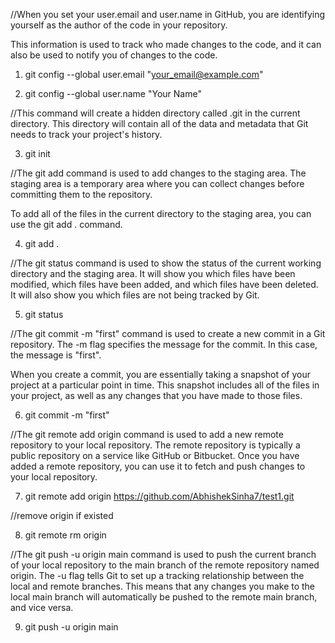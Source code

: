 //When you set your user.email and user.name in GitHub, you are identifying yourself as the author of the code in your repository. 

This information is used to track who made changes to the code, and it can also be used to notify you of changes to the code.
1. git config --global user.email "your_email@example.com"

2. git config --global user.name "Your Name"

//This command will create a hidden directory called .git in the current directory. This directory will contain all of the data and metadata that Git needs to track your project's history.

3. git init

//The git add command is used to add changes to the staging area. The staging area is a temporary area where you can collect changes before committing them to the repository.

To add all of the files in the current directory to the staging area, you can use the git add . command.

4. git add .

//The git status command is used to show the status of the current working directory and the staging area. 
It will show you which files have been modified, which files have been added, and which files have been deleted. It will also show you which files are not being tracked by Git.

5. git status

//The git commit -m "first" command is used to create a new commit in a Git repository. The -m flag specifies the message for the commit. In this case, the message is "first".

When you create a commit, you are essentially taking a snapshot of your project at a particular point in time. This snapshot includes all of the files in your project, as well as any changes that you have made to those files.

6. git commit -m "first"

//The git remote add origin command is used to add a new remote repository to your local repository. The remote repository is typically a public repository on a service like GitHub or Bitbucket. Once you have added a remote repository, you can use it to fetch and push changes to your local repository.

7. git remote add origin https://github.com/AbhishekSinha7/test1.git

//remove origin if existed 

8. git remote rm origin

//The git push -u origin main command is used to push the current branch of your local repository to the main branch of the remote repository named origin. The -u flag tells Git to set up a tracking relationship between the local and remote branches. This means that any changes you make to the local main branch will automatically be pushed to the remote main branch, and vice versa.

9. git push -u origin main
